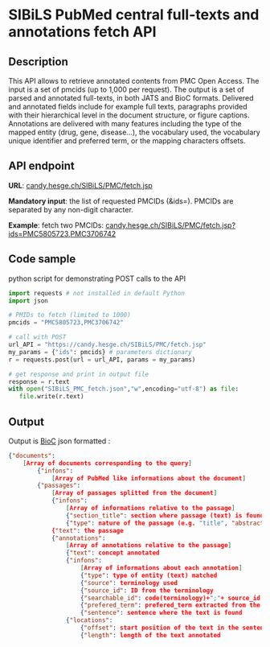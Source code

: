 # SIBiLS PubMed central full-texts and annotations fetch API

## Description

This API allows to retrieve annotated contents from PMC Open Access. The input is a set of pmcids (up to 1,000 per request). The output is a set of parsed and annotated full-texts, in both JATS and BioC formats. Delivered and annotated fields include for example full texts, paragraphs provided with their hierarchical level in the document structure, or figure captions. Annotations are delivered with many features including the type of the mapped entity (drug, gene, disease...), the vocabulary used, the vocabulary unique identifier and preferred term, or the mapping characters offsets.


## API endpoint

**URL**: [candy.hesge.ch/SIBiLS/PMC/fetch.jsp](https://candy.hesge.ch/SIBiLS/PMC/fetch.jsp)

**Mandatory input**: the list of requested PMCIDs (&ids=). PMCIDs are separated by any non-digit character.

**Example**: fetch two PMCIDs: [candy.hesge.ch/SIBiLS/PMC/fetch.jsp?ids=PMC5805723,PMC3706742](https://candy.hesge.ch/SIBiLS/PMC/fetch.jsp?ids=PMC5805723,PMC3706742)

## Code sample

python script for demonstrating POST calls to the API

```python
import requests # not installed in default Python
import json

# PMIDs to fetch (limited to 1000)
pmcids = "PMC5805723,PMC3706742"

# call with POST
url_API = "https://candy.hesge.ch/SIBiLS/PMC/fetch.jsp"
my_params = {"ids": pmcids} # parameters dictionary
r = requests.post(url = url_API, params = my_params)

# get response and print in output file
response = r.text
with open("SIBiLS_PMC_fetch.json","w",encoding="utf-8") as file:
   file.write(r.text)
```

## Output

Output is [BioC](http://bioc.sourceforge.net/) json formatted :

```json
{"documents": 
	[Array of documents corresponding to the query]
		{"infons": 
			[Array of PubMed like informations about the document]
		{"passages": 
			[Array of passages splitted from the document]
			{"infons": 
				[Array of informations relative to the passage]
				{"section_title": section where passage (text) is found
				{"type": nature of the passage (e.g. "title", "abstract")
			{"text": the passage
			{"annotations": 
				[Array of annotations relative to the passage]
				{"text": concept annotated
				{"infons": 
					[Array of informations about each annotation]
					{"type": type of entity (text) matched
					{"source": terminology used
					{"source_id": ID from the terminology
					{"searchable_id": code(terminology)+";"+ source_id
					{"prefered_term": prefered_term extracted from the terminology
					{"sentence": sentence where the text is found
				{"locations":
					{"offset": start position of the text in the sentence
					{"length": length of the text annotated
```